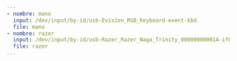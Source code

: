 ```yaml
---
- nombre: mano
  input: /dev/input/by-id/usb-Evision_RGB_Keyboard-event-kbd
  file: mano
- nombre: razer
  input: /dev/input/by-id/usb-Razer_Razer_Naga_Trinity_00000000001A-if02-event-kbd
  file: razer
...
```

